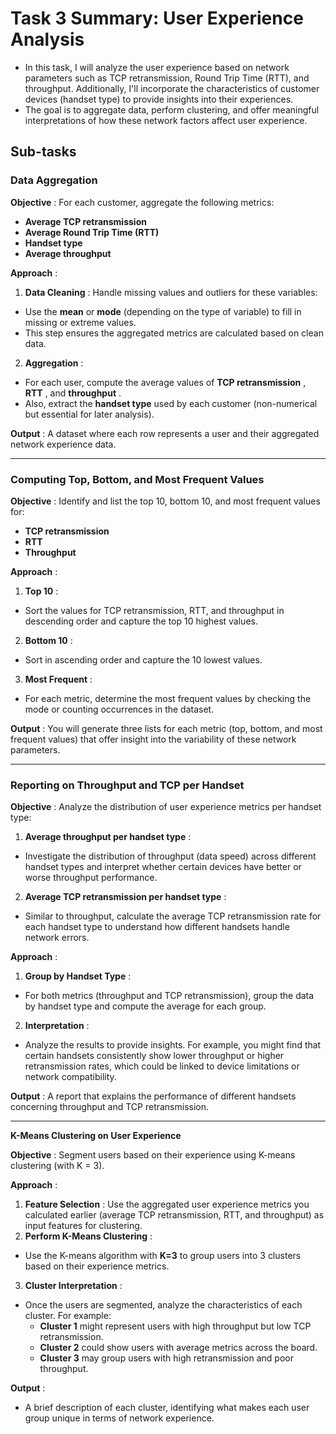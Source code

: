 # **Task 3 Summary: User Experience Analysis**

- In this task, I will analyze the user experience based on network parameters such as TCP retransmission, Round Trip Time (RTT), and throughput. Additionally, I'll incorporate the characteristics of customer devices (handset type) to provide insights into their experiences.
- The goal is to aggregate data, perform clustering, and offer meaningful interpretations of how these network factors affect user experience.

## Sub-tasks

### **Data Aggregation**

 **Objective** : For each customer, aggregate the following metrics:

* **Average TCP retransmission**
* **Average Round Trip Time (RTT)**
* **Handset type**
* **Average throughput**

 **Approach** :

1. **Data Cleaning** : Handle missing values and outliers for these variables:

* Use the **mean** or **mode** (depending on the type of variable) to fill in missing or extreme values.
* This step ensures the aggregated metrics are calculated based on clean data.

2. **Aggregation** :

* For each user, compute the average values of  **TCP retransmission** ,  **RTT** , and  **throughput** .
* Also, extract the **handset type** used by each customer (non-numerical but essential for later analysis).

**Output** : A dataset where each row represents a user and their aggregated network experience data.

---

### **Computing Top, Bottom, and Most Frequent Values**

 **Objective** : Identify and list the top 10, bottom 10, and most frequent values for:

* **TCP retransmission**
* **RTT**
* **Throughput**

 **Approach** :

1. **Top 10** :

* Sort the values for TCP retransmission, RTT, and throughput in descending order and capture the top 10 highest values.

2. **Bottom 10** :

* Sort in ascending order and capture the 10 lowest values.

3. **Most Frequent** :

* For each metric, determine the most frequent values by checking the mode or counting occurrences in the dataset.

 **Output** : You will generate three lists for each metric (top, bottom, and most frequent values) that offer insight into the variability of these network parameters.

---

### **Reporting on Throughput and TCP per Handset**

 **Objective** : Analyze the distribution of user experience metrics per handset type:

1. **Average throughput per handset type** :

* Investigate the distribution of throughput (data speed) across different handset types and interpret whether certain devices have better or worse throughput performance.

2. **Average TCP retransmission per handset type** :

* Similar to throughput, calculate the average TCP retransmission rate for each handset type to understand how different handsets handle network errors.

 **Approach** :

1. **Group by Handset Type** :

* For both metrics (throughput and TCP retransmission), group the data by handset type and compute the average for each group.

2. **Interpretation** :

* Analyze the results to provide insights. For example, you might find that certain handsets consistently show lower throughput or higher retransmission rates, which could be linked to device limitations or network compatibility.

 **Output** : A report that explains the performance of different handsets concerning throughput and TCP retransmission.

---

**K-Means Clustering on User Experience**

 **Objective** : Segment users based on their experience using K-means clustering (with K = 3).

 **Approach** :

1. **Feature Selection** : Use the aggregated user experience metrics you calculated earlier (average TCP retransmission, RTT, and throughput) as input features for clustering.
2. **Perform K-Means Clustering** :

* Use the K-means algorithm with **K=3** to group users into 3 clusters based on their experience metrics.

3. **Cluster Interpretation** :

* Once the users are segmented, analyze the characteristics of each cluster. For example:
  * **Cluster 1** might represent users with high throughput but low TCP retransmission.
  * **Cluster 2** could show users with average metrics across the board.
  * **Cluster 3** may group users with high retransmission and poor throughput.

 **Output** :

* A brief description of each cluster, identifying what makes each user group unique in terms of network experience.
